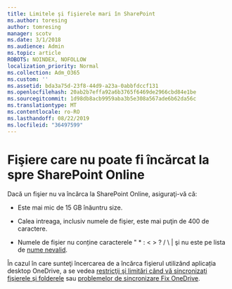 ```yaml
---
title: Limitele şi fişierele mari în SharePoint
ms.author: toresing
author: tomresing
manager: scotv
ms.date: 3/1/2018
ms.audience: Admin
ms.topic: article
ROBOTS: NOINDEX, NOFOLLOW
localization_priority: Normal
ms.collection: Adm_O365
ms.custom: ''
ms.assetid: bda3a75d-23f8-44d9-a23a-0abbfdccf131
ms.openlocfilehash: 20ab2b7effa92a6b3765f6469de2966cbd84e1be
ms.sourcegitcommit: 1d98db8acb9959aba3b5e308a567ade6b62da56c
ms.translationtype: MT
ms.contentlocale: ro-RO
ms.lasthandoff: 08/22/2019
ms.locfileid: "36497599"
---
```

# <a name="files-that-cant-be-uploaded-to-sharepoint-online"></a>Fişiere care nu poate fi încărcat la spre SharePoint Online

Dacă un fişier nu va încărca la SharePoint Online, asiguraţi-vă că:
  
- Este mai mic de 15 GB înăuntru size.
    
- Calea intreaga, inclusiv numele de fişier, este mai puţin de 400 de caractere.
    
- Numele de fișier nu conține caracterele " \* : \< \> ? / \ | şi nu este pe lista de [nume nevalid](https://go.microsoft.com/fwlink/?linkid=866430).
    
În cazul în care sunteţi încercarea de a încărca fişierul utilizând aplicația desktop OneDrive, a se vedea [restricţii şi limitări când vă sincronizaţi fişierele şi folderele](http://go.microsoft.com/fwlink/p/?LinkID=717734) sau [problemelor de sincronizare Fix OneDrive](https://go.microsoft.com/fwlink/?linkid=866431).
  

